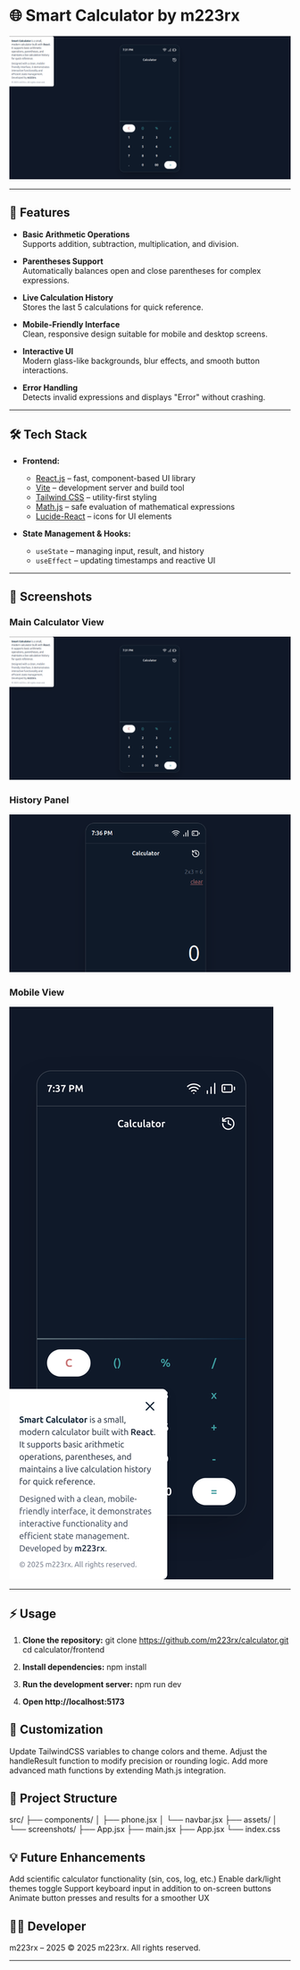 # 🌐 Smart Calculator by m223rx

![Calculator Screenshot](frontend/src/assets/screenshots/calculator.png)

---

## 🚀 Features

- **Basic Arithmetic Operations**  
  Supports addition, subtraction, multiplication, and division.

- **Parentheses Support**  
  Automatically balances open and close parentheses for complex expressions.

- **Live Calculation History**  
  Stores the last 5 calculations for quick reference.

- **Mobile-Friendly Interface**  
  Clean, responsive design suitable for mobile and desktop screens.

- **Interactive UI**  
  Modern glass-like backgrounds, blur effects, and smooth button interactions.

- **Error Handling**  
  Detects invalid expressions and displays "Error" without crashing.

---

## 🛠 Tech Stack

- **Frontend:**

  - [React.js](https://reactjs.org/) – fast, component-based UI library
  - [Vite](https://vitejs.dev/) – development server and build tool
  - [Tailwind CSS](https://tailwindcss.com/) – utility-first styling
  - [Math.js](https://mathjs.org/) – safe evaluation of mathematical expressions
  - [Lucide-React](https://lucide.dev/) – icons for UI elements

- **State Management & Hooks:**

  - `useState` – managing input, result, and history
  - `useEffect` – updating timestamps and reactive UI

---

## 📸 Screenshots

### Main Calculator View

![Calculator Screenshot](frontend/src/assets/screenshots/calculator.png)

### History Panel

![History Screenshot](frontend/src/assets/screenshots/history.png)

### Mobile View

![Mobile Screenshot](frontend/src/assets/screenshots/mobile.png)

---

## ⚡ Usage

1. **Clone the repository:**
git clone https://github.com/m223rx/calculator.git
cd calculator/frontend


2. **Install dependencies:**
   npm install

3. **Run the development server:**
   npm run dev

4. **Open http://localhost:5173**

## 🎨 Customization

Update TailwindCSS variables to change colors and theme.
Adjust the handleResult function to modify precision or rounding logic.
Add more advanced math functions by extending Math.js integration.

## 📂 Project Structure

src/
├── components/
│   ├── phone.jsx
│   └── navbar.jsx
├── assets/
│   └── screenshots/
├── App.jsx
├── main.jsx
├── App.jsx
└── index.css

## 💡 Future Enhancements

Add scientific calculator functionality (sin, cos, log, etc.)
Enable dark/light themes toggle
Support keyboard input in addition to on-screen buttons
Animate button presses and results for a smoother UX

## 👨‍💻 Developer
m223rx – 2025
© 2025 m223rx. All rights reserved.

---
